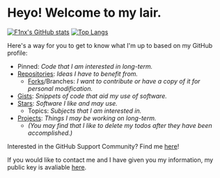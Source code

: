 # Heyo! Welcome to my lair.

[![F1nx's GitHub stats](https://github-readme-stats.vercel.app/api?username=F1nx&include_all_commits=true&show_icons=true)](https://github.com/anuraghazra/github-readme-stats) [![Top Langs](https://github-readme-stats.vercel.app/api/top-langs/?username=F1nx&layout=compact)](https://github.com/anuraghazra/github-readme-stats)

Here's a way for you to get to know what I'm up to based on my GitHub profile:
* Pinned: *Code that I am interested in long-term.*
* [Repositories](https://github.com/F1nx?tab=repositories&q=&type=source&language=): *Ideas I have to benefit from.*
  * [Forks](https://github.com/F1nx?tab=repositories&q=&type=fork&language=)/Branches: *I want to contribute or have a copy of it for personal modification.*
* [Gists](https://gist.github.com/F1nx): *Snippets of code that aid my use of software.*
* [Stars](https://github.com/F1nx?tab=stars): *Software I like and may use.*
  * Topics: *Subjects that I am interested in.*
* [Projects](https://github.com/F1nx?tab=projects): *Things I may be working on long-term.*
  * *(You may find that I like to delete my todos after they have been accomplished.)*

Interested in the GitHub Support Community? Find me [here](https://github.community/u/f1nx/summary)!

If you would like to contact me and I have given you my information, my public key is avaliable [here](https://raw.githubusercontent.com/F1nx/F1nx/master/publickey.asc).
